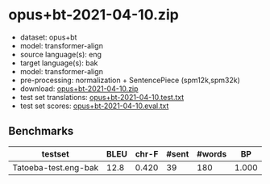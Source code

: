 # opus+bt-2021-04-10.zip

* dataset: opus+bt
* model: transformer-align
* source language(s): eng
* target language(s): bak
* model: transformer-align
* pre-processing: normalization + SentencePiece (spm12k,spm32k)
* download: [opus+bt-2021-04-10.zip](https://object.pouta.csc.fi/Tatoeba-MT-models/eng-bak/opus+bt-2021-04-10.zip)
* test set translations: [opus+bt-2021-04-10.test.txt](https://object.pouta.csc.fi/Tatoeba-MT-models/eng-bak/opus+bt-2021-04-10.test.txt)
* test set scores: [opus+bt-2021-04-10.eval.txt](https://object.pouta.csc.fi/Tatoeba-MT-models/eng-bak/opus+bt-2021-04-10.eval.txt)

## Benchmarks

| testset | BLEU  | chr-F | #sent | #words | BP |
|---------|-------|-------|-------|--------|----|
| Tatoeba-test.eng-bak 	| 12.8 	| 0.420 	| 39 	| 180 	| 1.000 |

